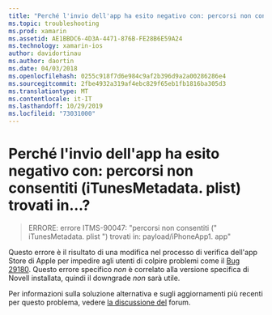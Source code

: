 ```yaml
---
title: "Perché l'invio dell'app ha esito negativo con: percorsi non consentiti (iTunesMetadata. plist) trovati in...?"
ms.topic: troubleshooting
ms.prod: xamarin
ms.assetid: AE1BBDC6-4D3A-4471-876B-FE28B6E59A24
ms.technology: xamarin-ios
author: davidortinau
ms.author: daortin
ms.date: 04/03/2018
ms.openlocfilehash: 0255c918f7d6e984c9af2b396d9a2a00286286e4
ms.sourcegitcommit: 2fbe4932a319af4ebc829f65eb1fb1816ba305d3
ms.translationtype: MT
ms.contentlocale: it-IT
ms.lasthandoff: 10/29/2019
ms.locfileid: "73031000"
---
```

# <a name="why-does-my-app-submission-fail-with-disallowed-paths--itunesmetadataplist--found-at--"></a>Perché l'invio dell'app ha esito negativo con: percorsi non consentiti (iTunesMetadata. plist) trovati in...?

> ERRORE: errore ITMS-90047: "percorsi non consentiti (" iTunesMetadata. plist ") trovati in: payload/iPhoneApp1. app"

Questo errore è il risultato di una modifica nel processo di verifica dell'app Store di Apple per impedire agli utenti di colpire problemi come il [Bug 29180](https://bugzilla.xamarin.com/show_bug.cgi?id=29180). Questo errore specifico _non_ è correlato alla versione specifica di Novell installata, quindi il downgrade _non_ sarà utile.

Per informazioni sulla soluzione alternativa e sugli aggiornamenti più recenti per questo problema, vedere [la discussione del](https://forums.xamarin.com/discussion/40388/disallowed-paths-itunesmetadata-plist-found-at-when-submitting-to-app-store/p1) forum.
